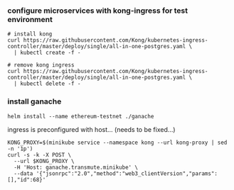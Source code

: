 ### configure microservices with kong-ingress for test environment

```
# install kong
curl https://raw.githubusercontent.com/Kong/kubernetes-ingress-controller/master/deploy/single/all-in-one-postgres.yaml \
  | kubectl create -f -

# remove kong ingress
curl https://raw.githubusercontent.com/Kong/kubernetes-ingress-controller/master/deploy/single/all-in-one-postgres.yaml \
  | kubectl delete -f -

```

### install ganache
```
helm install --name ethereum-testnet ./ganache  
```

ingress is preconfigured with host... (needs to be fixed...)

```
KONG_PROXY=$(minikube service --namespace kong --url kong-proxy | sed -n '1p')
curl -s -k -X POST \
  --url $KONG_PROXY \
  -H 'Host: ganache.transmute.minikube' \
  --data '{"jsonrpc":"2.0","method":"web3_clientVersion","params":[],"id":68}'
```